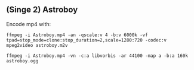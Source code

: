 ## (Singe 2) Astroboy


Encode mp4 with:

    ffmpeg -i Astroboy.mp4 -an -qscale:v 4 -b:v 6000k -vf tpad=stop_mode=clone:stop_duration=2,scale=1280:720 -codec:v mpeg2video astroboy.m2v

    ffmpeg -i Astroboy.mp4 -vn -c:a libvorbis -ar 44100 -map a -b:a 160k astroboy.ogg
